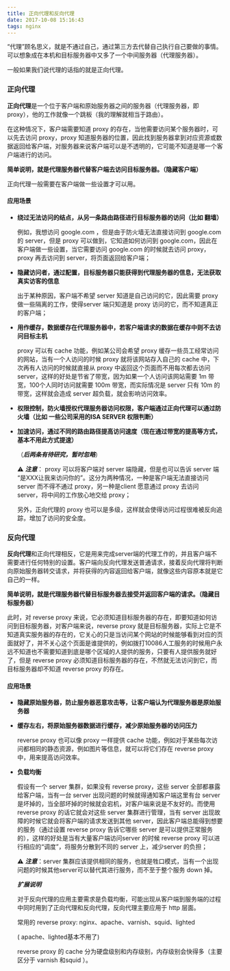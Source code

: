 ```yaml
---
title: 正向代理和反向代理
date: 2017-10-08 15:16:43
tags: nginx
---
```


“代理”顾名思义，就是不通过自己，通过第三方去代替自己执行自己要做的事情。可以想象成在本机和目标服务器中又多了一个中间服务器（代理服务器）。

一般如果我们说代理的话指的就是正向代理。

### 正向代理

**正向代理**是一个位于客户端和原始服务器之间的服务器（代理服务器，即 proxy），他的工作就像一个跳板（我的理解就相当于路由）。

在这种情况下，客户端需要知道 proxy 的存在，当他需要访问某个服务器时，可以先去访问 proxy，proxy 知道服务器的位置，因此找到服务器拿到对应资源或数据返回给客户端，对服务器来说客户端可以是不透明的，它可能不知道是哪一个客户端进行的访问。

**简单说明，就是代理服务器代替客户端去访问目标服务器。（隐藏客户端）**

<!--more-->

正向代理一般需要在客户端做一些设置才可以用。

#### 应用场景

- **绕过无法访问的结点，从另一条路由路径进行目标服务器的访问（比如 翻墙）**

    例如，我想访问 google.com ，但是由于防火墙无法直接访问到 google.com 的 server，但是 proxy 可以做到，它知道如何访问到 google.com，因此在客户端做一些设置，当它需要访问 google.com 的时候就去访问 proxy，proxy 再去访问到 server，将页面返回给客户端；

- **隐藏访问者，通过配置，目标服务器只能获得到代理服务器的信息，无法获取真实访客的信息**

    出于某种原因，客户端不希望 server 知道是自己访问的它，因此需要 proxy 做一些隔离的工作，使得server 端只知道是 proxy 访问的它，而不知道真正的客户端；

- **用作缓存，数据缓存在代理服务器中，若客户端请求的数据在缓存中则不去访问目标主机**

    proxy 可以有 cache 功能，例如某公司会希望 proxy 缓存一些员工经常访问的网站，当有一个人访问的时候 proxy 就将该网站存入自己的 cache 中，下次再有人访问的时候就直接从 proxy 中返回这个页面而不用每次都去访问 server，这样的好处是节省了带宽，因为如果一个人访问该网站需要 1m 带宽，100个人同时访问就需要 100m 带宽，而实际情况是 server 只有 10m 的带宽，这样就会造成 server 超负载，就会影响访问效率。

*   **权限控制，防火墙授权代理服务器访问权限，客户端通过正向代理可以通过防火墙（比如 一些公司采用的ISA SERVER 权限判断）**

*   **加速访问，通过不同的路由路径提高访问速度（现在通过带宽的提高等方式，基本不用此方式提速）**

    （***后两条有待研究，暂时忽略***）

    ⚠️ ***注意***： proxy 可以将客户端对 server 端隐藏，但是也可以告诉 server 端 “是XXX让我来访问你的”。这分为两种情况，一种是客户端无法直接访问 server 而不得不通过 proxy，另一种是client 愿意通过 proxy 去访问 server，将中间的工作放心地交给 proxy；

    另外，正向代理的 proxy 也可以是多级，这样就会使得访问过程很难被反向追踪，增加了访问的安全度。

### 反向代理

**反向代理**和正向代理相反，它是用来完成server端的代理工作的，并且客户端不需要进行任何特别的设置。客户端向反向代理发送普通请求，接着反向代理将判断向原始服务器转交请求，并将获得的内容返回给客户端，就像这些内容原本就是它自己的一样。

**简单说明，就是代理服务器代替目标服务器去接受并返回客户端的请求。（隐藏目标服务器）**

此时，对 reverse proxy 来说，它必须知道目标服务器的存在，即要知道如何访问到目标服务器，对客户端来说，reverse proxy 就是目标服务器，实际上它是不知道真实服务器的存在的，它关心的只是当访问某个网站的时候能够看到对应的页面就好了，并不关心这个页面是谁提供的，例如拨打10086人工服务的时候用户永远不知道也不需要知道到底是哪个区域的人提供的服务，只要有人提供服务就好了，但是 reverse proxy 必须知道目标服务器的存在，不然就无法访问到它，而目标服务器却不知道 reverse proxy 的存在。

#### 应用场景

*   **隐藏原始服务器，防止服务器恶意攻击等，让客户端认为代理服务器是原始服务器**

*   **缓存左右，将原始服务器数据进行缓存，减少原始服务器的访问压力**

    reverse proxy 也可以像 proxy 一样提供 cache 功能，例如对于某些每次访问都相同的静态资源，例如图片等信息，就可以将它们存在 reverse proxy 中，用来提高访问效率。

*   **负载均衡**

    假设有一个 server 集群，如果没有 reverse proxy，这些 server 全部都暴露给客户端，当有一台 server 出现问题的时候就得通知客户端这里有台 server 是坏掉的，当全部坏掉的时候就会宕机，对客户端来说是不友好的。而使用 reverse proxy 的话它就会对这些 server 集群进行管理，当有 server 出现故障的时候它就会将客户端的请求发送到其他 server，因此客户端总能得到想要的服务（通过设置 reverse proxy 告诉它哪些 server 是可以提供正常服务的），这样的好处是当有大量客户端访问server 的时候 reverse proxy 可以进行相应的“调度”，将服务分散到不同的 server 上，减少server 的负担；

    ⚠️ ***注意***：server 集群应该提供相同的服务，也就是牲口模式，当有一个出现问题的时候其他server可以替代其进行服务，而不至于整个服务 down 掉。

    ***扩展说明***

    对于反向代理的应用主要需求是负载均衡，可能出现从客户端到服务端的过程中同时用到了正向代理和反向代理，反向代理主要应用于 http 层面。

    常用的 reverse proxy: nginx、apache、varnish、squid、lighted

    ( apache、lighted基本不用了)

    reverse proxy 的 cache 分为硬盘级别和内存级别，内存级别会快得多（主要区分于 varnish 和squid ）。

